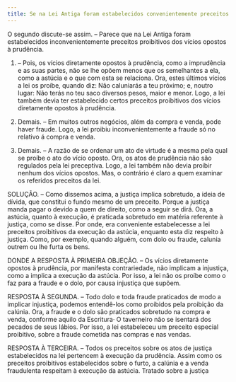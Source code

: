 ```yaml
---
title: Se na Lei Antiga foram estabelecidos convenientemente preceitos proibitivos dos vícios opostos à prudência
---
```


O segundo discute-se assim. – Parece que na Lei Antiga foram estabelecidos inconvenientemente preceitos proibitivos dos vícios opostos à prudência.  

1. – Pois, os vícios diretamente opostos à prudência, como a imprudência e as suas partes, não se lhe opõem menos que os semelhantes a ela, como a astúcia e o que com esta se relaciona. Ora, estes últimos vícios a lei os proíbe, quando diz: Não caluniarás a teu próximo; e, noutro lugar: Não terás no teu saco diversos pesos, maior e menor. Logo, a lei também devia ter estabelecido certos preceitos proibitivos dos vícios diretamente opostos à prudência.  

2. Demais. – Em muitos outros negócios, além da compra e venda, pode haver fraude. Logo, a lei proibiu inconvenientemente a fraude só no relativo á compra e venda.  

3. Demais. – A razão de se ordenar um ato de virtude é a mesma pela qual se proíbe o ato do vício oposto. Ora, os atos de prudência não são regulados pela lei preceptiva. Logo, a lei também não devia proibir nenhum dos vícios opostos.  Mas, o contrário é claro a quem examinar os referidos preceitos da lei.  

SOLUÇÃO. – Como dissemos acima, a justiça implica sobretudo, a ideia de dívida, que constitui o fundo mesmo de um preceito. Porque a justiça manda pagar o devido a quem de direito, como a seguir se dirá. Ora, a astúcia, quanto à execução, é praticada sobretudo em matéria referente à justiça, como se disse. Por onde, era conveniente estabelecesse a lei preceitos proibitivos da execução da astúcia, enquanto esta diz respeito à justiça. Como, por exemplo, quando alguém, com dolo ou fraude, calunia outrem ou lhe furta os bens.  

DONDE A RESPOSTA À PRIMEIRA OBJEÇÃO. – Os vícios diretamente opostos à prudência, por manifesta contrariedade, não implicam a injustiça, como a implica a execução da astúcia. Por isso, a lei não os proíbe como o faz para a fraude e o dolo, por causa injustiça que supõem.  

RESPOSTA À SEGUNDA. – Todo dolo e toda fraude praticados de modo a implicar injustiça, podemos entendê-los como proibidos pela proibição da calúnia. Ora, a fraude e o dolo são praticados sobretudo na compra e venda, conforme aquilo da Escritura· O taverneiro não se isentará dos pecados de seus lábios. Por isso, a lei estabeleceu um preceito especial proibitivo, sobre a fraude cometida nas compras e nas vendas.  

RESPOSTA À TERCEIRA. – Todos os preceitos sobre os atos de justiça estabelecidos na lei pertencem à execução da prudência. Assim como os preceitos proibitivos estabelecidos sobre o furto, a calúnia e a venda fraudulenta respeitam à execução da astúcia. Tratado sobre a justiça